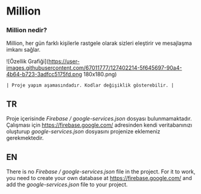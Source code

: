 
# Million

### Million nedir?
Million, her gün farklı kişilerle rastgele olarak sizleri eleştirir ve mesajlaşma imkanı sağlar. 


![Özellik Grafiği](https://user-images.githubusercontent.com/67011777/127402214-5f645697-90a4-4b64-b723-3adfcc5175fd.png 180x180.png)



    | Proje yapım aşamasındadır. Kodlar değişiklik gösterebilir. |


## TR
Proje içerisinde *Firebase / google-services.json* dosyası bulunmamaktadır. 
Çalışması için https://firebase.google.com/ adresinden kendi veritabanınızı oluşturup *google-services.json* dosyasını projenize eklemeniz gerekmektedir.


## EN
There is no *Firebase / google-services.json* file in the project.
For it to work, you need to create your own database at https://firebase.google.com/ and add the *google-services.json* file to your project.




